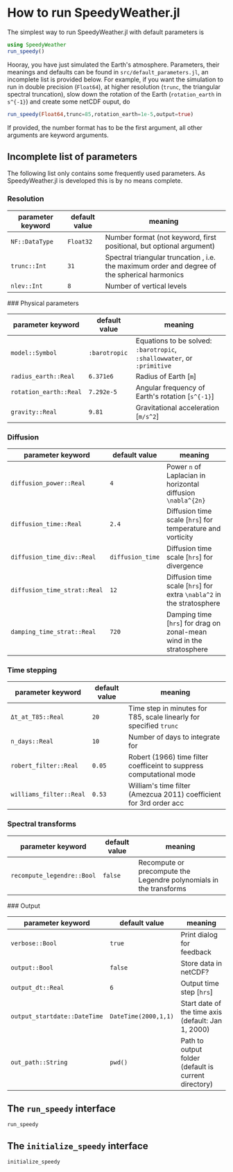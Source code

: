 # How to run SpeedyWeather.jl

The simplest way to run SpeedyWeather.jl with default parameters is

```julia
using SpeedyWeather
run_speedy()
```

Hooray, you have just simulated the Earth's atmosphere. Parameters, their meanings and
defaults can be found in `src/default_parameters.jl`, an incomplete list is provided below.
For example, if you want the simulation to run in double precision (`Float64`), at higher
resolution (`trunc`, the triangular spectral truncation), slow down the rotation of the Earth
(`rotation_earth` in ``s^{-1}``) and create some netCDF ouput, do

```julia
run_speedy(Float64,trunc=85,rotation_earth=1e-5,output=true)
```

If provided, the number format has to be the first argument, all other arguments are keyword arguments.

## Incomplete list of parameters

The following list only contains some frequently used parameters. As SpeedyWeather.jl is
developed this is by no means complete.


### Resolution

| parameter keyword | default value | meaning   |
| ----------------- | ------------- | --------- |
| `NF::DataType`    | `Float32`     | Number format (not keyword, first positional, but optional argument) |
| `trunc::Int`      | `31`          | Spectral triangular truncation , i.e. the maximum order and degree of the spherical harmonics | 
| `nlev::Int`       | `8`           | Number of vertical levels |


### Physical parameters

| parameter keyword | default value | meaning   |
| ----------------- | ------------- | --------- |
| `model::Symbol`   | `:barotropic` | Equations to be solved: `:barotropic`, `:shallowwater`, or `:primitive` |
| `radius_earth::Real`  | `6.371e6` | Radius of Earth [``m``] |
| `rotation_earth::Real`| `7.292e-5`| Angular frequency of Earth's rotation [``s^{-1}``] |
| `gravity::Real`   | `9.81`        | Gravitational acceleration [``m/s^2``] |


### Diffusion

| parameter keyword | default value | meaning   |
| ----------------- | ------------- | --------- |
| `diffusion_power::Real` | `4`     | Power `n` of Laplacian in horizontal diffusion ``\nabla^{2n}`` |
| `diffusion_time::Real` | `2.4`    | Diffusion time scale [``hrs``] for temperature and vorticity |
| `diffusion_time_div::Real` | `diffusion_time` | Diffusion time scale [``hrs``] for divergence |      
| `diffusion_time_strat::Real` | `12`           | Diffusion time scale [``hrs``] for extra ``\nabla^2`` in the stratosphere |
| `damping_time_strat::Real` | `720`            | Damping time [``hrs``] for drag on zonal-mean wind in the stratosphere |


### Time stepping

| parameter keyword | default value | meaning   |
| ----------------- | ------------- | --------- |
| `Δt_at_T85::Real` | `20`          | Time step in minutes for T85, scale linearly for specified `trunc` |
| `n_days::Real`    | `10`          | Number of days to integrate for |
| `robert_filter::Real` | `0.05`    | Robert (1966) time filter coefficeint to suppress computational mode |
| `williams_filter::Real` | `0.53`  | William's time filter (Amezcua 2011) coefficient for 3rd order acc |


### Spectral transforms

| parameter keyword | default value | meaning   |
| ----------------- | ------------- | --------- |
| `recompute_legendre::Bool` | `false` | Recompute or precompute the Legendre polynomials in the transforms |


### Output

| parameter keyword | default value | meaning   |
| ----------------- | ------------- | --------- |
| `verbose::Bool`   | `true`        | Print dialog for feedback |
| `output::Bool`    | `false`       | Store data in netCDF? |
| `output_dt::Real` | `6`           | Output time step [``hrs``] |
| `output_startdate::DateTime` |  `DateTime(2000,1,1)` | Start date of the time axis (default: Jan 1, 2000) |
| `out_path::String`| `pwd()`       | Path to output folder (default is current directory) |


## The `run_speedy` interface

```@docs
run_speedy
```

## The `initialize_speedy` interface

```@docs
initialize_speedy
```